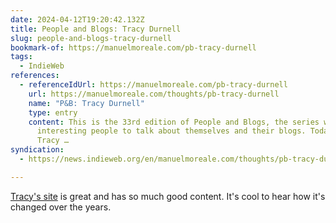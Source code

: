 ```yaml
---
date: 2024-04-12T19:20:42.132Z
title: People and Blogs: Tracy Durnell
slug: people-and-blogs-tracy-durnell
bookmark-of: https://manuelmoreale.com/pb-tracy-durnell
tags:
  - IndieWeb
references:
  - referenceIdUrl: https://manuelmoreale.com/pb-tracy-durnell
    url: https://manuelmoreale.com/thoughts/pb-tracy-durnell
    name: "P&B: Tracy Durnell"
    type: entry
    content: This is the 33rd edition of People and Blogs, the series where I ask
      interesting people to talk about themselves and their blogs. Today we have
      Tracy …
syndication:
  - https://news.indieweb.org/en/manuelmoreale.com/thoughts/pb-tracy-durnell

---
```


[Tracy's site](https://tracydurnell.com/) is great and has so much good content. It's cool to hear how it's changed over the years.

